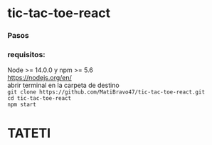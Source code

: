 # tic-tac-toe-react
### Pasos
### requisitos:
 Node >= 14.0.0 y npm >= 5.6
 <br>
 https://nodejs.org/en/
<br>
abrir terminal en la carpeta de destino
<br>
`git clone https://github.com/MatiBravo47/tic-tac-toe-react.git`
<br>
`cd tic-tac-toe-react`
<br>
`npm start`
# TATETI
